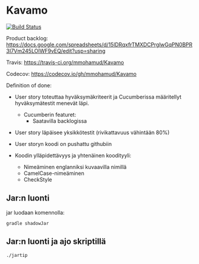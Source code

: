 # Kavamo
[![Build Status](https://travis-ci.org/mmohamud/Kavamo.svg?branch=master)](https://travis-ci.org/mmohamud/Kavamo)


Product backlog: https://docs.google.com/spreadsheets/d/15lDRqxfrTMXDCPrglwGqPN0BPR3I7Vm245LOIWF9vEQ/edit?usp=sharing

Travis: https://travis-ci.org/mmohamud/Kavamo

Codecov: https://codecov.io/gh/mmohamud/Kavamo

Definition of done:
- User story toteuttaa hyväksymäkriteerit ja Cucumberissa määritellyt hyväksymätestit menevät läpi.
    - Cucumberin featuret:
        - Saatavilla backlogissa
- User story läpäisee yksikkötestit (rivikattavuus vähintään 80%)
- User storyn koodi on pushattu githubiin

- Koodin ylläpidettävyys ja yhtenäinen koodityyli:
    - Nimeäminen englanniksi kuvaavilla nimillä
    - CamelCase-nimeäminen
    - CheckStyle

## Jar:n luonti
jar luodaan komennolla:

    gradle shadowJar

## Jar:n luonti ja ajo skriptillä

    ./jartip